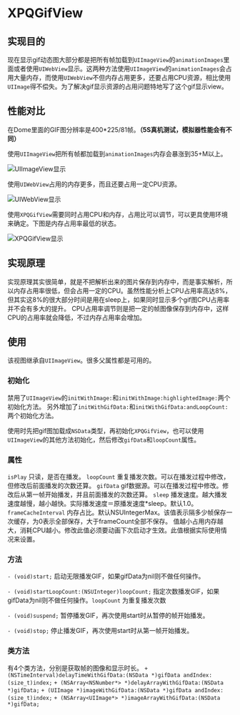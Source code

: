 # XPQGifView
## 实现目的
现在显示gif动态图大部分都是把所有帧加载到`UIImageView`的`animationImages`里面或者使用`UIWebView`显示。这两种方法使用`UIImageView`的`animationImages`会占用大量内存，而使用`UIWebView`不但内存占用更多，还要占用CPU资源，相比使用`UIImage`得不偿失。为了解决gif显示资源的占用问题特地写了这个gif显示view。
  
## 性能对比
在Dome里面的GIF图分辨率是400*225/81帧。**（5S真机测试，模拟器性能会有不同）**

使用`UIImageView`把所有帧都加载到`animationImages`内存会暴涨到35+M以上。

![UIImageView显示](http://img.blog.csdn.net/20160410110848764)

  使用`UIWebView`占用的内存更多，而且还要占用一定CPU资源。
  
  ![UIWebView显示](http://img.blog.csdn.net/20160410112456337)
  
  使用`XPQGifView`需要同时占用CPU和内存，占用比可以调节，可以更具使用环境来确定。下图是内存占用率最低的状态。
  
  ![XPQGifView显示](http://img.blog.csdn.net/20160410112937167)

## 实现原理
实现原理其实很简单，就是不把解析出来的图片保存到内存中，而是事实解析，所以内存占用率很低，但会占用一定的CPU。虽然性能分析上CPU占用率高达8%，但其实这8%的很大部分时间是用在sleep上，如果同时显示多个gif图CPU占用率并不会有多大的提升。
CPU占用率调节则是把一定的帧图像保存到内存中，这样CPU的占用率就会降低，不过内存占用率会增加。

## 使用
该视图继承自`UIImageView`。很多父属性都是可用的。
### 初始化
禁用了`UIImageView`的`initWithImage:`和`initWithImage:highlightedImage:`两个初始化方法。
另外增加了`initWithGifData:`和`initWithGifData:andLoopCount:`两个初始化方法。

使用时先把gif图加载成`NSData`类型，再初始化`XPQGifView`，也可以使用`UIImageView`的其他方法初始化，然后修改`gifData`和`loopCount`属性。

### 属性
`isPlay` 只读，是否在播发。
`loopCount` 重复播发次数。可以在播发过程中修改，但修改后前面播发的次数还算。
`gifData` gif数据源。可以在播发过程中修改。修改后从第一帧开始播发，并且前面播发的次数还算。
`sleep` 播发速度。越大播发速度越慢，越小越快。实际播发速度＝原播发速度*sleep。默认1.0。
`frameCacheInterval` 内存占比。默认NSUIntegerMax。该值表示隔多少帧保存一次缓存，为0表示全部保存，大于frameCount全部不保存。 值越小占用内存越大，消耗CPU越小。修改此值必须要动画下次启动才生效。此值根据实际使用情况来设置。

### 方法
`- (void)start;`
启动无限播发GIF，如果gifData为nil则不做任何操作。

`- (void)startLoopCount:(NSUInteger)loopCount;`
指定次数播发GIF，如果gifData为nil则不做任何操作。`loopCount` 为重复播发次数

`- (void)suspend;`
暂停播发GIF，再次使用start时从暂停的帧开始播发。

`- (void)stop;`
停止播发GIF，再次使用start时从第一帧开始播发。

### 类方法
有4个类方法，分别是获取帧的图像和显示时长。
`+ (NSTimeInterval)delayTimeWithGifData:(NSData *)gifData andIndex:(size_t)index;`
`+ (NSArray<NSNumber*> *)delayArrayWithGifData:(NSData *)gifData;`
`+ (UIImage *)imageWithGifData:(NSData *)gifData andIndex:(size_t)index;`
`+ (NSArray<UIImage*> *)imageArrayWithGifData:(NSData *)gifData;`
